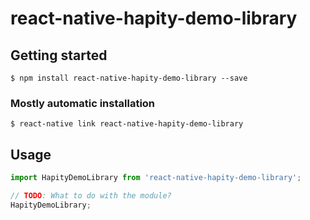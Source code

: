 # react-native-hapity-demo-library

## Getting started

`$ npm install react-native-hapity-demo-library --save`

### Mostly automatic installation

`$ react-native link react-native-hapity-demo-library`

## Usage
```javascript
import HapityDemoLibrary from 'react-native-hapity-demo-library';

// TODO: What to do with the module?
HapityDemoLibrary;
```
